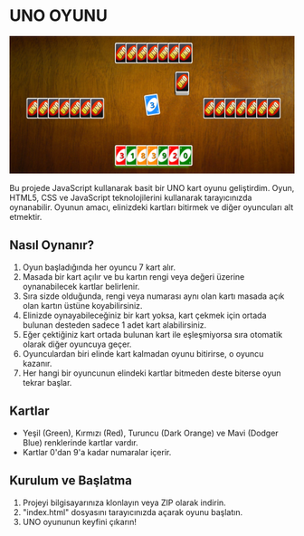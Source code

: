 # UNO OYUNU

![UNO](./assets/img/image.png)

Bu projede JavaScript kullanarak basit bir UNO kart oyunu geliştirdim. Oyun, HTML5, CSS ve JavaScript teknolojilerini kullanarak tarayıcınızda oynanabilir. Oyunun amacı, elinizdeki kartları bitirmek ve diğer oyuncuları alt etmektir.

## Nasıl Oynanır?

1. Oyun başladığında her oyuncu 7 kart alır.
2. Masada bir kart açılır ve bu kartın rengi veya değeri üzerine oynanabilecek kartlar belirlenir.
3. Sıra sizde olduğunda, rengi veya numarası aynı olan kartı masada açık olan kartın üstüne koyabilirsiniz.
4. Elinizde oynayabileceğiniz bir kart yoksa, kart çekmek için ortada bulunan desteden sadece 1 adet kart alabilirsiniz.
5. Eğer çektiğiniz kart ortada bulunan kart ile eşleşmiyorsa sıra otomatik olarak diğer oyuncuya geçer.
6. Oyunculardan biri elinde kart kalmadan oyunu bitirirse, o oyuncu kazanır.
7. Her hangi bir oyuncunun elindeki kartlar bitmeden deste biterse oyun tekrar başlar.


## Kartlar

- Yeşil (Green), Kırmızı (Red), Turuncu (Dark Orange) ve Mavi (Dodger Blue) renklerinde kartlar vardır.
- Kartlar 0'dan 9'a kadar numaralar içerir.

## Kurulum ve Başlatma

1. Projeyi bilgisayarınıza klonlayın veya ZIP olarak indirin.
2. "index.html" dosyasını tarayıcınızda açarak oyunu başlatın.
3. UNO oyununun keyfini çıkarın!